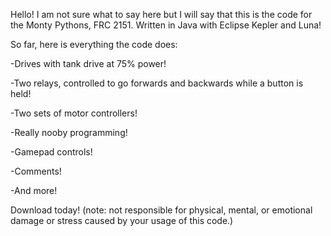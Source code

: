 Hello! I am not sure what to say here but I will say that this is the code for the Monty Pythons, FRC 2151. 
Written in Java with Eclipse Kepler and Luna!

So far, here is everything the code does:

-Drives with tank drive at 75% power!

-Two relays, controlled to go forwards and backwards while a button is held!

-Two sets of motor controllers!

-Really nooby programming!

-Gamepad controls!

-Comments!

-And more!

Download today! (note: not responsible for physical, mental, or emotional damage or stress caused by your usage of this code.)
